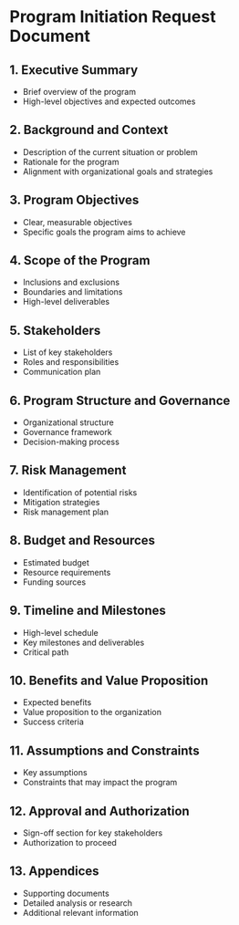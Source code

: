 # Program Initiation Request Document

## 1. Executive Summary
- Brief overview of the program
- High-level objectives and expected outcomes

## 2. Background and Context
- Description of the current situation or problem
- Rationale for the program
- Alignment with organizational goals and strategies

## 3. Program Objectives
- Clear, measurable objectives
- Specific goals the program aims to achieve

## 4. Scope of the Program
- Inclusions and exclusions
- Boundaries and limitations
- High-level deliverables

## 5. Stakeholders
- List of key stakeholders
- Roles and responsibilities
- Communication plan

## 6. Program Structure and Governance
- Organizational structure
- Governance framework
- Decision-making process

## 7. Risk Management
- Identification of potential risks
- Mitigation strategies
- Risk management plan

## 8. Budget and Resources
- Estimated budget
- Resource requirements
- Funding sources

## 9. Timeline and Milestones
- High-level schedule
- Key milestones and deliverables
- Critical path

## 10. Benefits and Value Proposition
- Expected benefits
- Value proposition to the organization
- Success criteria

## 11. Assumptions and Constraints
- Key assumptions
- Constraints that may impact the program

## 12. Approval and Authorization
- Sign-off section for key stakeholders
- Authorization to proceed

## 13. Appendices
- Supporting documents
- Detailed analysis or research
- Additional relevant information
